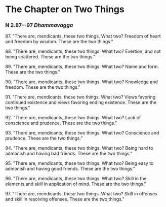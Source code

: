 # The Chapter on Two Things

### N 2.87--97 *Dhammavagga*

87\. "There are, mendicants, these two things. What two? Freedom of heart and
freedom by wisdom. These are the two things."

<!--pg-->
88\. "There are, mendicants, these two things. What two? Exertion, and not
being scattered. These are the two things."

<!--pg-->
89\. "There are, mendicants, these two things. What two? Name and form. These
are the two things."

<!--pg-->
90\. "There are, mendicants, these two things. What two? Knowledge and
freedom. These are the two things."

<!--pg-->
91\. "There are, mendicants, these two things. What two? Views favoring
continued existence and views favoring ending existence. These are the
two things."

<!--pg-->
92\. "There are, mendicants, these two things. What two? Lack of conscience
and prudence. These are the two things."

<!--pg-->
93\. "There are, mendicants, these two things. What two? Conscience and
prudence. These are the two things."

<!--pg-->
94\. "There are, mendicants, these two things. What two? Being hard to
admonish and having bad friends. These are the two things."

<!--pg-->
95\. "There are, mendicants, these two things. What two? Being easy to
admonish and having good friends. These are the two things."

<!--pg-->
96\. "There are, mendicants, these two things. What two? Skill in the
elements and skill in application of mind. These are the two things."

<!--pg-->
97\. "There are, mendicants, these two things. What two? Skill in offenses
and skill in resolving offenses. These are the two things."

<!--pg-->
